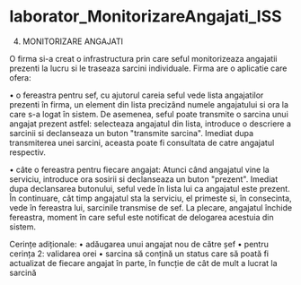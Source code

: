 # laborator_MonitorizareAngajati_ISS

4. MONITORIZARE ANGAJATI

O firma si-a creat o infrastructura prin care seful monitorizeaza angajatii prezenti la lucru si le traseaza
sarcini individuale. Firma are o aplicatie care ofera:

• o fereastra pentru sef, cu ajutorul careia seful vede lista angajatilor prezenti în firma, un
element din lista precizând numele angajatului si ora la care s-a logat în sistem. De asemenea,
seful poate transmite o sarcina unui angajat prezent astfel: selecteaza angajatul din lista,
introduce o descriere a sarcinii si declanseaza un buton "transmite sarcina". Imediat dupa
transmiterea unei sarcini, aceasta poate fi consultata de catre angajatul respectiv.

• câte o fereastra pentru fiecare angajat: Atunci când angajatul vine la serviciu, introduce ora
sosirii si declanseaza un buton "prezent". Imediat dupa declansarea butonului, seful vede în
lista lui ca angajatul este prezent. În continuare, cât timp angajatul sta la serviciu, el primeste
si, în consecinta, vede în fereastra lui, sarcinile transmise de sef. La plecare, angajatul închide
fereastra, moment în care seful este notificat de delogarea acestuia din sistem.

Cerințe adiționale:
• adăugarea unui angajat nou de către șef
• pentru cerința 2: validarea orei
• sarcina să conțină un status care să poată fi actualizat de fiecare angajat în parte, în funcție de 
cât de mult a lucrat la sarcină
